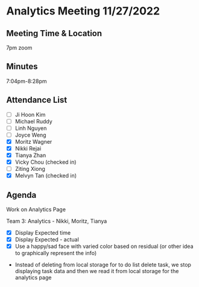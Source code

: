 # Analytics Meeting 11/27/2022

## Meeting Time & Location
7pm zoom

## Minutes
7:04pm-8:28pm
## Attendance List
- [ ] Ji Hoon Kim
- [ ] Michael Ruddy
- [ ] Linh Nguyen
- [ ] Joyce Weng
- [x] Moritz Wagner
- [x] Nikki Rejai
- [x] Tianya Zhan
- [x] Vicky Chou (checked in)
- [ ] Ziting Xiong  
- [x] Melvyn Tan (checked in)

## Agenda
Work on Analytics Page

Team 3: Analytics - Nikki, Moritz, Tianya
- [x] Display Expected time
- [x] Display Expected - actual
- [x] Use a happy/sad face with varied color based on residual (or other idea to graphically represent the info)

- Instead of deleting from local storage for to do list delete task, we stop displaying task data and then we read it from local storage for the analytics page
